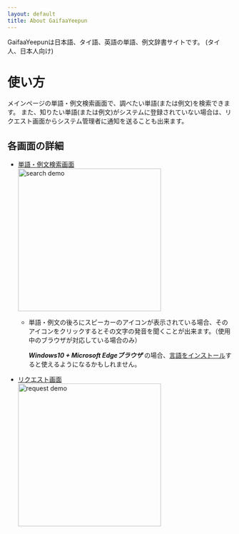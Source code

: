 ```yaml
---
layout: default
title: About GaifaaYeepun
---
```


GaifaaYeepunは日本語、タイ語、英語の単語、例文辞書サイトです。
(タイ人、日本人向け)

# 使い方

メインページの単語・例文検索画面で、調べたい単語(または例文)を検索できます。
また、知りたい単語(または例文)がシステムに登録されていない場合は、リクエスト画面からシステム管理者に通知を送ることも出来ます。


## 各画面の詳細

- [単語・例文検索画面](./howtouse_search.md)  
[<img src ="https://user-images.githubusercontent.com/42882840/100090635-cf21c100-2e96-11eb-98ec-18694d4d44c9.gif" alt="search demo" width="320">](./howtouse_search.md)

  - 単語・例文の後ろにスピーカーのアイコン<i class="fas fa-volume-up"></i>が表示されている場合、そのアイコンをクリックするとその文字の発音を聞くことが出来ます。（使用中のブラウザが対応している場合のみ）
    
    ___Windows10 + Microsoft Edgeブラウザ___ の場合、[言語をインストール](https://support.microsoft.com/ja-jp/office/%e6%b2%a1%e5%85%a5%e5%9e%8b%e3%83%aa%e3%83%bc%e3%83%80%e3%83%bc%e3%80%81%e9%96%b2%e8%a6%a7%e3%83%a2%e3%83%bc%e3%83%89%e3%80%81%e9%9f%b3%e5%a3%b0%e8%aa%ad%e3%81%bf%e4%b8%8a%e3%81%92%e3%81%ae%e3%81%9f%e3%82%81%e3%81%ae%e3%83%9c%e3%82%a4%e3%82%b9%e3%82%92%e3%83%80%e3%82%a6%e3%83%b3%e3%83%ad%e3%83%bc%e3%83%89%e3%81%99%e3%82%8b-4c83a8d8-7486-42f7-8e46-2b0fdf753130?wt.mc_id=edgeui-readaloud-voices&ui=ja-jp&rs=ja-jp&ad=jp)すると使えるようになるかもしれません。

- [リクエスト画面](./howtouse_request.md)  
[<img src ="https://user-images.githubusercontent.com/42882840/100090636-d0eb8480-2e96-11eb-823e-e0059da94e58.gif" alt="request demo" width="320">](./howtouse_request.md)
